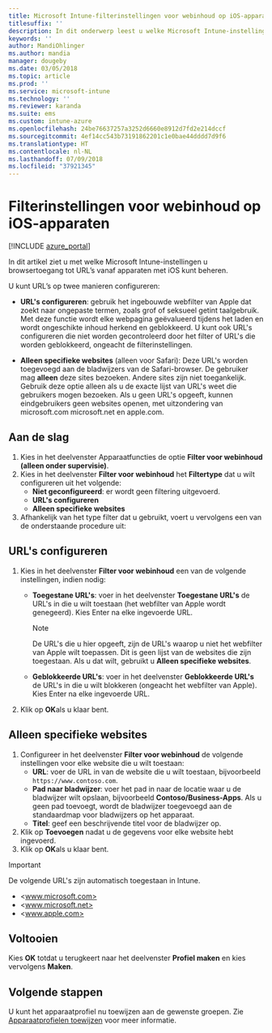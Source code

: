 ```yaml
---
title: Microsoft Intune-filterinstellingen voor webinhoud op iOS-apparaten
titlesuffix: ''
description: In dit onderwerp leest u welke Microsoft Intune-instellingen u gebruikt om toegang tot websites toe te staan of te blokkeren vanaf apparaten met iOS.
keywords: ''
author: MandiOhlinger
ms.author: mandia
manager: dougeby
ms.date: 03/05/2018
ms.topic: article
ms.prod: ''
ms.service: microsoft-intune
ms.technology: ''
ms.reviewer: karanda
ms.suite: ems
ms.custom: intune-azure
ms.openlocfilehash: 24be76637257a3252d6660e8912d7fd2e214dccf
ms.sourcegitcommit: 4ef14cc543b73191862201c1e0bae44dddd7d9f6
ms.translationtype: HT
ms.contentlocale: nl-NL
ms.lasthandoff: 07/09/2018
ms.locfileid: "37921345"
---
```

# <a name="web-content-filter-settings-for-ios-devices"></a>Filterinstellingen voor webinhoud op iOS-apparaten

[!INCLUDE [azure_portal](./includes/azure_portal.md)]

In dit artikel ziet u met welke Microsoft Intune-instellingen u browsertoegang tot URL’s vanaf apparaten met iOS kunt beheren.

U kunt URL’s op twee manieren configureren:

- **URL's configureren**: gebruik het ingebouwde webfilter van Apple dat zoekt naar ongepaste termen, zoals grof of seksueel getint taalgebruik. Met deze functie wordt elke webpagina geëvalueerd tijdens het laden en wordt ongeschikte inhoud herkend en geblokkeerd. U kunt ook URL's configureren die niet worden gecontroleerd door het filter of URL's die worden geblokkeerd, ongeacht de filterinstellingen.

- **Alleen specifieke websites** (alleen voor Safari): Deze URL's worden toegevoegd aan de bladwijzers van de Safari-browser. De gebruiker mag **alleen** deze sites bezoeken. Andere sites zijn niet toegankelijk. Gebruik deze optie alleen als u de exacte lijst van URL's weet die gebruikers mogen bezoeken.
Als u geen URL's opgeeft, kunnen eindgebruikers geen websites openen, met uitzondering van microsoft.com microsoft.net en apple.com.

## <a name="get-started"></a>Aan de slag

1. Kies in het deelvenster Apparaatfuncties de optie **Filter voor webinhoud (alleen onder supervisie)**.
2. Kies in het deelvenster **Filter voor webinhoud** het **Filtertype** dat u wilt configureren uit het volgende:
    - **Niet geconfigureerd**: er wordt geen filtering uitgevoerd.
    - **URL's configureren**
    - **Alleen specifieke websites**
3. Afhankelijk van het type filter dat u gebruikt, voert u vervolgens een van de onderstaande procedure uit:


## <a name="configure-urls"></a>URL's configureren

1. Kies in het deelvenster **Filter voor webinhoud** een van de volgende instellingen, indien nodig:
   - **Toegestane URL's**: voer in het deelvenster **Toegestane URL's** de URL's in die u wilt toestaan (het webfilter van Apple wordt genegeerd). Kies Enter na elke ingevoerde URL.
     > [!NOTE]
     > De URL's die u hier opgeeft, zijn de URL's waarop u niet het webfilter van Apple wilt toepassen. Dit is geen lijst van de websites die zijn toegestaan. Als u dat wilt, gebruikt u **Alleen specifieke websites**.

   - **Geblokkeerde URL's**: voer in het deelvenster **Geblokkeerde URL's** de URL's in die u wilt blokkeren (ongeacht het webfilter van Apple). Kies Enter na elke ingevoerde URL.
2. Klik op **OK**als u klaar bent.


## <a name="specific-websites-only"></a>Alleen specifieke websites

1. Configureer in het deelvenster **Filter voor webinhoud** de volgende instellingen voor elke website die u wilt toestaan:
    - **URL**: voer de URL in van de website die u wilt toestaan, bijvoorbeeld `https://www.contoso.com`.
    - **Pad naar bladwijzer**: voer het pad in naar de locatie waar u de bladwijzer wilt opslaan, bijvoorbeeld **Contoso/Business-Apps**. Als u geen pad toevoegt, wordt de bladwijzer toegevoegd aan de standaardmap voor bladwijzers op het apparaat.
    - **Titel**: geef een beschrijvende titel voor de bladwijzer op.
2. Klik op **Toevoegen** nadat u de gegevens voor elke website hebt ingevoerd.
3. Klik op **OK**als u klaar bent.

> [!IMPORTANT]
> De volgende URL's zijn automatisch toegestaan in Intune.
> - <www.microsoft.com>
> - <www.microsoft.net>
> - <www.apple.com>

## <a name="finish-up"></a>Voltooien

Kies **OK** totdat u terugkeert naar het deelvenster **Profiel maken** en kies vervolgens **Maken**.

## <a name="next-steps"></a>Volgende stappen

U kunt het apparaatprofiel nu toewijzen aan de gewenste groepen. Zie [Apparaatprofielen toewijzen](device-profile-assign.md) voor meer informatie.

